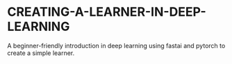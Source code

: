 # CREATING-A-LEARNER-IN-DEEP-LEARNING
A beginner-friendly introduction in deep learning using fastai and pytorch to create a simple learner.
